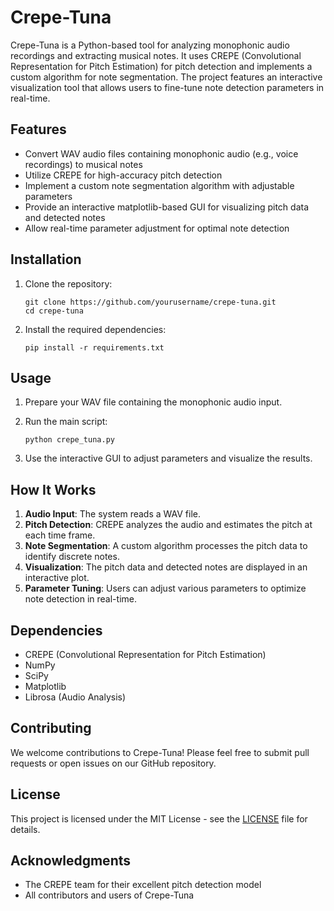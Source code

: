 # Crepe-Tuna

Crepe-Tuna is a Python-based tool for analyzing monophonic audio recordings and extracting musical notes. It uses CREPE (Convolutional Representation for Pitch Estimation) for pitch detection and implements a custom algorithm for note segmentation. The project features an interactive visualization tool that allows users to fine-tune note detection parameters in real-time.

## Features

- Convert WAV audio files containing monophonic audio (e.g., voice recordings) to musical notes
- Utilize CREPE for high-accuracy pitch detection
- Implement a custom note segmentation algorithm with adjustable parameters
- Provide an interactive matplotlib-based GUI for visualizing pitch data and detected notes
- Allow real-time parameter adjustment for optimal note detection

## Installation

1. Clone the repository:
   ```
   git clone https://github.com/yourusername/crepe-tuna.git
   cd crepe-tuna
   ```

2. Install the required dependencies:
   ```
   pip install -r requirements.txt
   ```

## Usage

1. Prepare your WAV file containing the monophonic audio input.

2. Run the main script:
   ```
   python crepe_tuna.py
   ```

3. Use the interactive GUI to adjust parameters and visualize the results.

## How It Works

1. **Audio Input**: The system reads a WAV file.
2. **Pitch Detection**: CREPE analyzes the audio and estimates the pitch at each time frame.
3. **Note Segmentation**: A custom algorithm processes the pitch data to identify discrete notes.
4. **Visualization**: The pitch data and detected notes are displayed in an interactive plot.
5. **Parameter Tuning**: Users can adjust various parameters to optimize note detection in real-time.

## Dependencies

- CREPE (Convolutional Representation for Pitch Estimation)
- NumPy
- SciPy
- Matplotlib
- Librosa (Audio Analysis)

## Contributing

We welcome contributions to Crepe-Tuna! Please feel free to submit pull requests or open issues on our GitHub repository.

## License

This project is licensed under the MIT License - see the [LICENSE](LICENSE) file for details.

## Acknowledgments

- The CREPE team for their excellent pitch detection model
- All contributors and users of Crepe-Tuna
